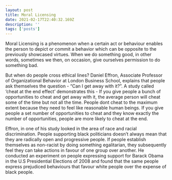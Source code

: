 ```yaml
---
layout: post
title: Moral Licensing
date: 2021-02-17T22:40:32.169Z
description: ''
tags: ['posts']
---
```





Moral Licensing is a phenomenon when a certain act or behaviour enables the person to depict or commit a behavior which can be opposite to the previously showcased virtues. When we do something good, in other words, sometimes we then, on occasion, give ourselves permission to do something bad.



But when do people cross ethical lines? Daniel Effron, Associate Professor of Organizational Behavior at London Business School, explains that people ask themselves the question - “Can I get away with it?”. A study called ‘cheat at the end effect’ demonstrates this -  If you give people a bunch of opportunities to cheat and get away with it, the average person will cheat some of the time but not all the time. People dont cheat to the maximum extent because they need to feel like reasonable human beings. If you give people a set number of opportunities to cheat and they know exactly the number of opportunities, people are more likely to cheat at the end.

Effron, in one of his study looked in the area of race and racial discrimination. People supporting black politicians doesn’t always mean that they are radically open and progressive people. If people establish themselves as non-racist by doing something egalitarian, they subsequently feel they can take actions in favour of one group over another. He conducted an experiment on people expressing support for Barack Obama in the U.S Presidential Elections of 2008 and found that the same people express prejudiced behaviours that favour white people over the expense of black people. 